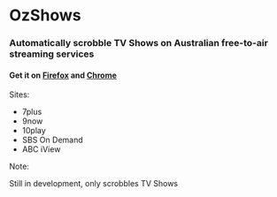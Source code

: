 # OzShows

### Automatically scrobble TV Shows on Australian free-to-air streaming services

#### Get it on [Firefox](https://addons.mozilla.org/en-GB/firefox/addon/oz-shows/) and [Chrome](https://chrome.google.com/webstore/detail/oz-shows/fidllgabmgfjbefbppjlabmifllonmfb)

Sites:

- 7plus
- 9now
- 10play
- SBS On Demand
- ABC iView

Note:

Still in development, only scrobbles TV Shows
